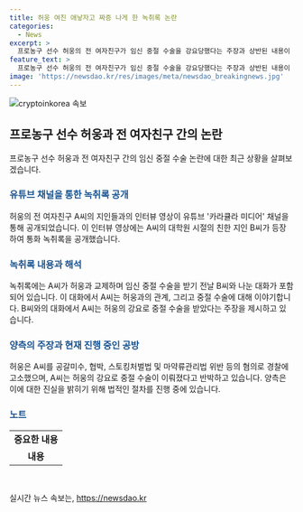 ```yaml
---
title: 허웅 여친 애낳자고 짜증 나게 한 녹취록 논란
categories:
  - News
excerpt: >
  프로농구 선수 허웅의 전 여자친구가 임신 중절 수술을 강요당했다는 주장과 상반된 내용이 담긴 통화 녹취록이 공개되었다. 이에 대한 유튜브 채널의 인터뷰 영상과 함께 녹취록 내용이 알려졌는데, 이에 따르면 A씨가 허웅과의 관계로 낙태 결심을 한 것으로 드러났다. 녹취록은 A씨가 허웅과의 관계에서 낙태를 결정하고, 이에 대해 통화한 내용을 담고 있다. 또한, 허웅은 A씨를 협박하고 스토킹한 혐의로 경찰에 고소했고, 양측은 A씨의 임신중절 수술을 두고 갈등 중이다. A씨는 허웅이 강요로 중절 수술을 받았다고 주장하며, 허웅은 아이를 책임질 의사가 있었다고 해명했다.
feature_text: >
  프로농구 선수 허웅의 전 여자친구가 임신 중절 수술을 강요당했다는 주장과 상반된 내용이 담긴 통화 녹취록이 공개되었다. 이에 대한 유튜브 채널의 인터뷰 영상과 함께 녹취록 내용이 알려졌는데, 이에 따르면 A씨가 허웅과의 관계로 낙태 결심을 한 것으로 드러났다. 녹취록은 A씨가 허웅과의 관계에서 낙태를 결정하고, 이에 대해 통화한 내용을 담고 있다. 또한, 허웅은 A씨를 협박하고 스토킹한 혐의로 경찰에 고소했고, 양측은 A씨의 임신중절 수술을 두고 갈등 중이다. A씨는 허웅이 강요로 중절 수술을 받았다고 주장하며, 허웅은 아이를 책임질 의사가 있었다고 해명했다.
image: 'https://newsdao.kr/res/images/meta/newsdao_breakingnews.jpg'
---
```


<p><img src="https://newsdao.kr/res/images/meta/newsdao_breakingnews.jpg" alt="cryptoinkorea 속보" /></p>

<h2 data-ke-size="size26">프로농구 선수 허웅과 전 여자친구 간의 논란</h2>

<p data-ke-size="size16">프로농구 선수 허웅과 전 여자친구 간의 임신 중절 수술 논란에 대한 최근 상황을 살펴보겠습니다.</p>

<h3><b><span style="color: #1a5490;">유튜브 채널을 통한 녹취록 공개</span></b></h3>

<p data-ke-size="size16">허웅의 전 여자친구 A씨의 지인들과의 인터뷰 영상이 유튜브 '카라큘라 미디어' 채널을 통해 공개되었습니다. 이 인터뷰 영상에는 A씨의 대학원 시절의 친한 지인 B씨가 등장하여 통화 녹취록을 공개했습니다.</p>

<h3><b><span style="color: #1a5490;">녹취록 내용과 해석</span></b></h3>

<p data-ke-size="size16">녹취록에는 A씨가 허웅과 교제하며 임신 중절 수술을 받기 전날 B씨와 나눈 대화가 포함되어 있습니다. 이 대화에서 A씨는 허웅과의 관계, 그리고 중절 수술에 대해 이야기합니다. B씨와의 대화에서 A씨는 허웅의 강요로 중절 수술을 받았다는 주장을 제시하고 있습니다.</p>

<h3><b><span style="color: #1a5490;">양측의 주장과 현재 진행 중인 공방</span></b></h3>

<p data-ke-size="size16">허웅은 A씨를 공갈미수, 협박, 스토킹처벌법 및 마약류관리법 위반 등의 혐의로 경찰에 고소했으며, A씨는 허웅의 강요로 중절 수술이 이뤄졌다고 반박하고 있습니다. 양측은 이에 대한 진실을 밝히기 위해 법적인 절차를 진행 중에 있습니다.</p>

<h3><b><span style="color: #1a5490;">노트</span></b></h3>

<table>
<tbody>
<tr>
<td style="text-align: center; height: 17px;"><b>중요한 내용</b></td>
</tr>
<tr>
<td style="text-align: center; height: 17px;"><b>내용</b></td>
</tr>
</tbody>
</table>

<p data-ke-size="size16">&nbsp;</p>
실시간 뉴스 속보는, <a href="https://newsdao.kr" rel="dofollow">https://newsdao.kr</a>


